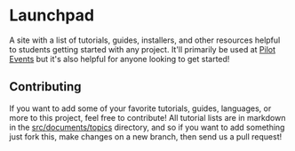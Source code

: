 Launchpad
=========
A site with a list of tutorials, guides, installers, and other resources helpful to students getting started with any project. It'll primarily be used at [Pilot Events](http://gopilot.org/events) but it's also helpful for anyone looking to get started!

Contributing
------------
If you want to add some of your favorite tutorials, guides, languages, or more to this project, feel free to contribute! All tutorial lists are in markdown in the [src/documents/topics](https://github.com/gopilot/launchpad/tree/master/src/documents/topics) directory, and so if you want to add something just fork this, make changes on a new branch, then send us a pull request!